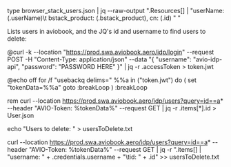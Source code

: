 type browser_stack_users.json | jq --raw-output ".Resources[] | \"userName: \(.userName)\t bstack_product: \(.bstack_product), cn: \(.id) \" "


Lists users in aviobook, and the JQ's id and username to find users to delete:

@curl -k --location "https://prod.swa.aviobook.aero/idp/login" --request POST -H "Content-Type: application/json" --data "{ \"username\": \"avio-idp-api\", \"password\": \"PASSWORD HERE\" }" |  jq -r .accessToken > token.jwt

@echo off
for /f "usebackq delims=" %%a in ("token.jwt") do (
  set "tokenData=%%a"
  goto :breakLoop
)
:breakLoop

rem curl --location https://prod.swa.aviobook.aero/idp/users?query=id==a* --header "AVIO-Token: %tokenData%" --request GET  |  jq -r .items[*].id > User.json

echo "Users to delete: " > usersToDelete.txt

curl --location https://prod.swa.aviobook.aero/idp/users?query=id==a* --header "AVIO-Token: %tokenData%" --request GET | jq -r ".items[] | \"username: \" + .credentials.username + \"\tid: \" + .id" >> usersToDelete.txt

